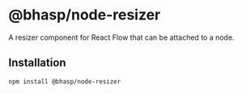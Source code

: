 # @bhasp/node-resizer

A resizer component for React Flow that can be attached to a node.

## Installation 

```sh 
npm install @bhasp/node-resizer
```
